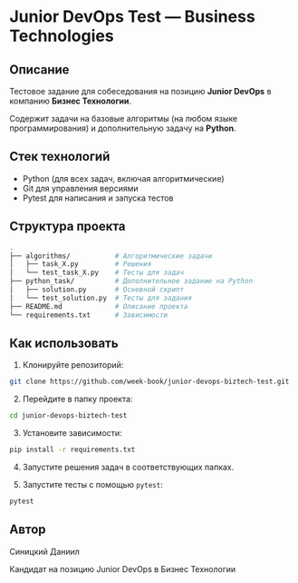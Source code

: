 # Junior DevOps Test — Business Technologies

## Описание

Тестовое задание для собеседования на позицию **Junior DevOps** в компанию **Бизнес Технологии**.

Содержит задачи на базовые алгоритмы (на любом языке программирования) и дополнительную задачу на **Python**.

## Стек технологий

* Python (для всех задач, включая алгоритмические)
* Git для управления версиями
* Pytest для написания и запуска тестов

## Структура проекта

```bash
.
├── algorithms/           # Алгоритмические задачи
│   ├── task_X.py         # Решения
│   └── test_task_X.py    # Тесты для задач
├── python_task/          # Дополнительное задание на Python
│   ├── solution.py       # Основной скрипт
│   └── test_solution.py  # Тесты для задания
├── README.md             # Описание проекта
└── requirements.txt      # Зависимости
```

## Как использовать

1. Клонируйте репозиторий:

```bash
git clone https://github.com/week-book/junior-devops-biztech-test.git
```

2. Перейдите в папку проекта:

```bash
cd junior-devops-biztech-test
```

3. Установите зависимости:

```bash
pip install -r requirements.txt
```

4. Запустите решения задач в соответствующих папках.

5. Запустите тесты с помощью `pytest`:

```bash
pytest
```

## Автор

Синицкий Даниил

Кандидат на позицию Junior DevOps в Бизнес Технологии

